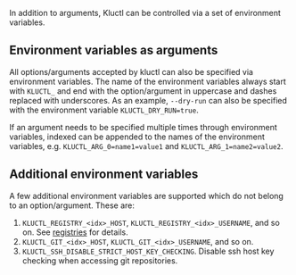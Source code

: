 <!-- This comment is uncommented when auto-synced to www-kluctl.io

---
title: "Environment Variables"
linkTitle: "Environment Variables"
weight: 2
description: >
    Controlling Kluctl via environment variables
---
-->

In addition to arguments, Kluctl can be controlled via a set of environment variables.

## Environment variables as arguments
All options/arguments accepted by kluctl can also be specified via environment variables. The name of the environment
variables always start with `KLUCTL_` and end with the option/argument in uppercase and dashes replaced with
underscores. As an example, `--dry-run` can also be specified with the environment variable
`KLUCTL_DRY_RUN=true`.

If an argument needs to be specified multiple times through environment variables, indexed can be appended to the
names of the environment variables, e.g. `KLUCTL_ARG_0=name1=value1` and `KLUCTL_ARG_1=name2=value2`.

## Additional environment variables
A few additional environment variables are supported which do not belong to an option/argument. These are:

1. `KLUCTL_REGISTRY_<idx>_HOST`, `KLUCTL_REGISTRY_<idx>_USERNAME`, and so on. See [registries](../deployments/images.md#supported-image-registries-and-authentication) for details.
2. `KLUCTL_GIT_<idx>_HOST`, `KLUCTL_GIT_<idx>_USERNAME`, and so on.
3. `KLUCTL_SSH_DISABLE_STRICT_HOST_KEY_CHECKING`. Disable ssh host key checking when accessing git repositories.
